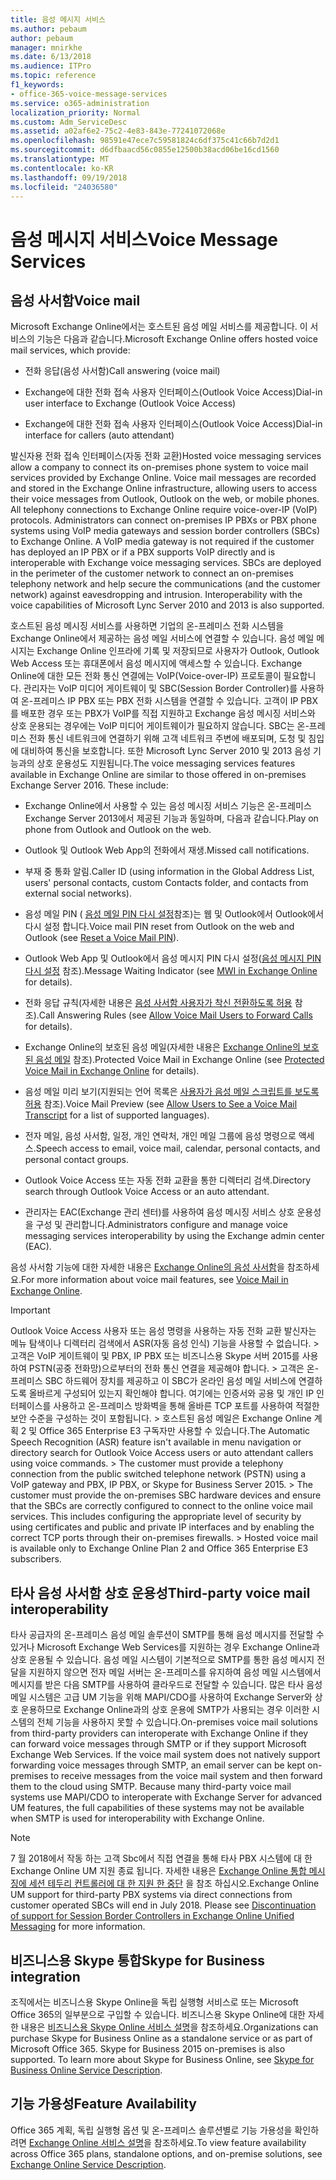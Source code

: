 ```yaml
---
title: 음성 메시지 서비스
ms.author: pebaum
author: pebaum
manager: mnirkhe
ms.date: 6/13/2018
ms.audience: ITPro
ms.topic: reference
f1_keywords:
- office-365-voice-message-services
ms.service: o365-administration
localization_priority: Normal
ms.custom: Adm_ServiceDesc
ms.assetid: a02af6e2-75c2-4e83-843e-77241072068e
ms.openlocfilehash: 98591e47ece7c59581824c6df375c41c66b7d2d1
ms.sourcegitcommit: d6dfbaacd56c0855e12500b38acd06be16cd1560
ms.translationtype: MT
ms.contentlocale: ko-KR
ms.lasthandoff: 09/19/2018
ms.locfileid: "24036580"
---
```

# <a name="voice-message-services"></a><span data-ttu-id="d459d-102">음성 메시지 서비스</span><span class="sxs-lookup"><span data-stu-id="d459d-102">Voice Message Services</span></span>

## <a name="voice-mail"></a><span data-ttu-id="d459d-103">음성 사서함</span><span class="sxs-lookup"><span data-stu-id="d459d-103">Voice mail</span></span>

<span data-ttu-id="d459d-104">Microsoft Exchange Online에서는 호스트된 음성 메일 서비스를 제공합니다. 이 서비스의 기능은 다음과 같습니다.</span><span class="sxs-lookup"><span data-stu-id="d459d-104">Microsoft Exchange Online offers hosted voice mail services, which provide:</span></span>
  
- <span data-ttu-id="d459d-105">전화 응답(음성 사서함)</span><span class="sxs-lookup"><span data-stu-id="d459d-105">Call answering (voice mail)</span></span>
    
- <span data-ttu-id="d459d-106">Exchange에 대한 전화 접속 사용자 인터페이스(Outlook Voice Access)</span><span class="sxs-lookup"><span data-stu-id="d459d-106">Dial-in user interface to Exchange (Outlook Voice Access)</span></span>
    
- <span data-ttu-id="d459d-107">Exchange에 대한 전화 접속 사용자 인터페이스(Outlook Voice Access)</span><span class="sxs-lookup"><span data-stu-id="d459d-107">Dial-in interface for callers (auto attendant)</span></span>
    
<span data-ttu-id="d459d-p101">발신자용 전화 접속 인터페이스(자동 전화 교환)</span><span class="sxs-lookup"><span data-stu-id="d459d-p101">Hosted voice messaging services allow a company to connect its on-premises phone system to voice mail services provided by Exchange Online. Voice mail messages are recorded and stored in the Exchange Online infrastructure, allowing users to access their voice messages from Outlook, Outlook on the web, or mobile phones. All telephony connections to Exchange Online require voice-over-IP (VoIP) protocols. Administrators can connect on-premises IP PBXs or PBX phone systems using VoIP media gateways and session border controllers (SBCs) to Exchange Online. A VoIP media gateway is not required if the customer has deployed an IP PBX or if a PBX supports VoIP directly and is interoperable with Exchange voice messaging services. SBCs are deployed in the perimeter of the customer network to connect an on-premises telephony network and help secure the communications (and the customer network) against eavesdropping and intrusion. Interoperability with the voice capabilities of Microsoft Lync Server 2010 and 2013 is also supported.</span></span>
  
<span data-ttu-id="d459d-p102">호스트된 음성 메시징 서비스를 사용하면 기업의 온-프레미스 전화 시스템을 Exchange Online에서 제공하는 음성 메일 서비스에 연결할 수 있습니다. 음성 메일 메시지는 Exchange Online 인프라에 기록 및 저장되므로 사용자가 Outlook, Outlook Web Access 또는 휴대폰에서 음성 메시지에 액세스할 수 있습니다. Exchange Online에 대한 모든 전화 통신 연결에는 VoIP(Voice-over-IP) 프로토콜이 필요합니다. 관리자는 VoIP 미디어 게이트웨이 및 SBC(Session Border Controller)를 사용하여 온-프레미스 IP PBX 또는 PBX 전화 시스템을 연결할 수 있습니다. 고객이 IP PBX를 배포한 경우 또는 PBX가 VoIP를 직접 지원하고 Exchange 음성 메시징 서비스와 상호 운용되는 경우에는 VoIP 미디어 게이트웨이가 필요하지 않습니다. SBC는 온-프레미스 전화 통신 네트워크에 연결하기 위해 고객 네트워크 주변에 배포되며, 도청 및 침입에 대비하여 통신을 보호합니다. 또한 Microsoft Lync Server 2010 및 2013 음성 기능과의 상호 운용성도 지원됩니다.</span><span class="sxs-lookup"><span data-stu-id="d459d-p102">The voice messaging services features available in Exchange Online are similar to those offered in on-premises Exchange Server 2016. These include:</span></span>
  
- <span data-ttu-id="d459d-117">Exchange Online에서 사용할 수 있는 음성 메시징 서비스 기능은 온-프레미스 Exchange Server 2013에서 제공된 기능과 동일하며, 다음과 같습니다.</span><span class="sxs-lookup"><span data-stu-id="d459d-117">Play on phone from Outlook and Outlook on the web.</span></span>
    
- <span data-ttu-id="d459d-118">Outlook 및 Outlook Web App의 전화에서 재생.</span><span class="sxs-lookup"><span data-stu-id="d459d-118">Missed call notifications.</span></span>
    
- <span data-ttu-id="d459d-119">부재 중 통화 알림.</span><span class="sxs-lookup"><span data-stu-id="d459d-119">Caller ID (using information in the Global Address List, users' personal contacts, custom Contacts folder, and contacts from external social networks).</span></span>
    
- <span data-ttu-id="d459d-120">음성 메일 PIN ( [음성 메일 PIN 다시 설정](https://go.microsoft.com/fwlink/p/?LinkId=286328)참조)는 웹 및 Outlook에서 Outlook에서 다시 설정 합니다.</span><span class="sxs-lookup"><span data-stu-id="d459d-120">Voice mail PIN reset from Outlook on the web and Outlook (see [Reset a Voice Mail PIN](https://go.microsoft.com/fwlink/p/?LinkId=286328)).</span></span>
    
- <span data-ttu-id="d459d-121">Outlook Web App 및 Outlook에서 음성 메시지 PIN 다시 설정([음성 메시지 PIN 다시 설정](https://go.microsoft.com/fwlink/p/?LinkId=271794) 참조).</span><span class="sxs-lookup"><span data-stu-id="d459d-121">Message Waiting Indicator (see [MWI in Exchange Online](https://go.microsoft.com/fwlink/p/?LinkId=271794) for details).</span></span> 
    
- <span data-ttu-id="d459d-122">전화 응답 규칙(자세한 내용은 [음성 사서함 사용자가 착신 전환하도록 허용](https://go.microsoft.com/fwlink/p/?LinkId=271795) 참조).</span><span class="sxs-lookup"><span data-stu-id="d459d-122">Call Answering Rules (see [Allow Voice Mail Users to Forward Calls](https://go.microsoft.com/fwlink/p/?LinkId=271795) for details).</span></span> 
    
- <span data-ttu-id="d459d-123">Exchange Online의 보호된 음성 메일(자세한 내용은 [Exchange Online의 보호된 음성 메일](https://go.microsoft.com/fwlink/p/?LinkId=271796) 참조).</span><span class="sxs-lookup"><span data-stu-id="d459d-123">Protected Voice Mail in Exchange Online (see [Protected Voice Mail in Exchange Online](https://go.microsoft.com/fwlink/p/?LinkId=271796) for details).</span></span> 
    
- <span data-ttu-id="d459d-124">음성 메일 미리 보기(지원되는 언어 목록은 [사용자가 음성 메일 스크립트를 보도록 허용](https://go.microsoft.com/fwlink/p/?LinkId=271797) 참조).</span><span class="sxs-lookup"><span data-stu-id="d459d-124">Voice Mail Preview (see [Allow Users to See a Voice Mail Transcript](https://go.microsoft.com/fwlink/p/?LinkId=271797) for a list of supported languages).</span></span> 
    
- <span data-ttu-id="d459d-125">전자 메일, 음성 사서함, 일정, 개인 연락처, 개인 메일 그룹에 음성 명령으로 액세스.</span><span class="sxs-lookup"><span data-stu-id="d459d-125">Speech access to email, voice mail, calendar, personal contacts, and personal contact groups.</span></span>
    
- <span data-ttu-id="d459d-126">Outlook Voice Access 또는 자동 전화 교환을 통한 디렉터리 검색.</span><span class="sxs-lookup"><span data-stu-id="d459d-126">Directory search through Outlook Voice Access or an auto attendant.</span></span>
    
- <span data-ttu-id="d459d-127">관리자는 EAC(Exchange 관리 센터)를 사용하여 음성 메시징 서비스 상호 운용성을 구성 및 관리합니다.</span><span class="sxs-lookup"><span data-stu-id="d459d-127">Administrators configure and manage voice messaging services interoperability by using the Exchange admin center (EAC).</span></span>
    
<span data-ttu-id="d459d-128">음성 사서함 기능에 대한 자세한 내용은 [Exchange Online의 음성 사서함](https://go.microsoft.com/fwlink/p/?LinkId=271798)을 참조하세요.</span><span class="sxs-lookup"><span data-stu-id="d459d-128">For more information about voice mail features, see [Voice Mail in Exchange Online](https://go.microsoft.com/fwlink/p/?LinkId=271798).</span></span>
  
> [!IMPORTANT]
> <span data-ttu-id="d459d-p103">Outlook Voice Access 사용자 또는 음성 명령을 사용하는 자동 전화 교환 발신자는 메뉴 탐색이나 디렉터리 검색에서 ASR(자동 음성 인식) 기능을 사용할 수 없습니다. > 고객은 VoIP 게이트웨이 및 PBX, IP PBX 또는 비즈니스용 Skype 서버 2015를 사용하여 PSTN(공중 전화망)으로부터의 전화 통신 연결을 제공해야 합니다. > 고객은 온-프레미스 SBC 하드웨어 장치를 제공하고 이 SBC가 온라인 음성 메일 서비스에 연결하도록 올바르게 구성되어 있는지 확인해야 합니다. 여기에는 인증서와 공용 및 개인 IP 인터페이스를 사용하고 온-프레미스 방화벽을 통해 올바른 TCP 포트를 사용하여 적절한 보안 수준을 구성하는 것이 포함됩니다. > 호스트된 음성 메일은 Exchange Online 계획 2 및 Office 365 Enterprise E3 구독자만 사용할 수 있습니다.</span><span class="sxs-lookup"><span data-stu-id="d459d-p103">The Automatic Speech Recognition (ASR) feature isn't available in menu navigation or directory search for Outlook Voice Access users or auto attendant callers using voice commands. > The customer must provide a telephony connection from the public switched telephone network (PSTN) using a VoIP gateway and PBX, IP PBX, or Skype for Business Server 2015. > The customer must provide the on-premises SBC hardware devices and ensure that the SBCs are correctly configured to connect to the online voice mail services. This includes configuring the appropriate level of security by using certificates and public and private IP interfaces and by enabling the correct TCP ports through their on-premises firewalls. > Hosted voice mail is available only to Exchange Online Plan 2 and Office 365 Enterprise E3 subscribers.</span></span> 
  
## <a name="third-party-voice-mail-interoperability"></a><span data-ttu-id="d459d-134">타사 음성 사서함 상호 운용성</span><span class="sxs-lookup"><span data-stu-id="d459d-134">Third-party voice mail interoperability</span></span>

<span data-ttu-id="d459d-p104">타사 공급자의 온-프레미스 음성 메일 솔루션이 SMTP를 통해 음성 메시지를 전달할 수 있거나 Microsoft Exchange Web Services를 지원하는 경우 Exchange Online과 상호 운용될 수 있습니다. 음성 메일 시스템이 기본적으로 SMTP를 통한 음성 메시지 전달을 지원하지 않으면 전자 메일 서버는 온-프레미스를 유지하여 음성 메일 시스템에서 메시지를 받은 다음 SMTP를 사용하여 클라우드로 전달할 수 있습니다. 많은 타사 음성 메일 시스템은 고급 UM 기능을 위해 MAPI/CDO를 사용하여 Exchange Server와 상호 운용하므로 Exchange Online과의 상호 운용에 SMTP가 사용되는 경우 이러한 시스템의 전체 기능을 사용하지 못할 수 있습니다.</span><span class="sxs-lookup"><span data-stu-id="d459d-p104">On-premises voice mail solutions from third-party providers can interoperate with Exchange Online if they can forward voice messages through SMTP or if they support Microsoft Exchange Web Services. If the voice mail system does not natively support forwarding voice messages through SMTP, an email server can be kept on-premises to receive messages from the voice mail system and then forward them to the cloud using SMTP. Because many third-party voice mail systems use MAPI/CDO to interoperate with Exchange Server for advanced UM features, the full capabilities of these systems may not be available when SMTP is used for interoperability with Exchange Online.</span></span>
  
> [!NOTE]
> <span data-ttu-id="d459d-p105">7 월 2018에서 작동 하는 고객 Sbc에서 직접 연결을 통해 타사 PBX 시스템에 대 한 Exchange Online UM 지원 종료 됩니다. 자세한 내용은 [Exchange Online 통합 메시징에 세션 테두리 컨트롤러에 대 한 지원 한 중단](https://blogs.technet.microsoft.com/exchange/2017/07/18/discontinuation-of-support-for-session-border-controllers-in-exchange-online-unified-messaging/) 을 참조 하십시오.</span><span class="sxs-lookup"><span data-stu-id="d459d-p105">Exchange Online UM support for third-party PBX systems via direct connections from customer operated SBCs will end in July 2018. Please see [Discontinuation of support for Session Border Controllers in Exchange Online Unified Messaging](https://blogs.technet.microsoft.com/exchange/2017/07/18/discontinuation-of-support-for-session-border-controllers-in-exchange-online-unified-messaging/) for more information.</span></span> 
  
## <a name="skype-for-business-integration"></a><span data-ttu-id="d459d-140">비즈니스용 Skype 통합</span><span class="sxs-lookup"><span data-stu-id="d459d-140">Skype for Business integration</span></span>

<span data-ttu-id="d459d-p106">조직에서는 비즈니스용 Skype Online을 독립 실행형 서비스로 또는 Microsoft Office 365의 일부분으로 구입할 수 있습니다. 비즈니스용 Skype Online에 대한 자세한 내용은 [비즈니스용 Skype Online 서비스 설명](../skype-for-business-online-service-description/skype-for-business-online-service-description.md)을 참조하세요.</span><span class="sxs-lookup"><span data-stu-id="d459d-p106">Organizations can purchase Skype for Business Online as a standalone service or as part of Microsoft Office 365. Skype for Business 2015 on-premises is also supported. To learn more about Skype for Business Online, see [Skype for Business Online Service Description](../skype-for-business-online-service-description/skype-for-business-online-service-description.md).</span></span>
  
## <a name="feature-availability"></a><span data-ttu-id="d459d-144">기능 가용성</span><span class="sxs-lookup"><span data-stu-id="d459d-144">Feature Availability</span></span>

<span data-ttu-id="d459d-145">Office 365 계획, 독립 실행형 옵션 및 온-프레미스 솔루션별로 기능 가용성을 확인하려면 [Exchange Online 서비스 설명](exchange-online-service-description.md)을 참조하세요.</span><span class="sxs-lookup"><span data-stu-id="d459d-145">To view feature availability across Office 365 plans, standalone options, and on-premise solutions, see [Exchange Online Service Description](exchange-online-service-description.md).</span></span>
  

